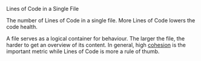 Lines of Code in a Single File

The number of Lines of Code in a single file. More Lines of Code lowers the code health.

A file serves as a logical container for behaviour. The larger the file, the harder to get an overview of its content. In general, high [cohesion](./low-cohesion.md) is the important metric while Lines of Code is more a rule of thumb.